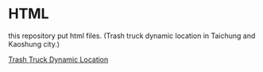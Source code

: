 # HTML
this repository put html files.
(Trash truck dynamic location in Taichung and Kaoshung city.)

[Trash Truck Dynamic Location](https://aweofij.github.io/opendata/)

